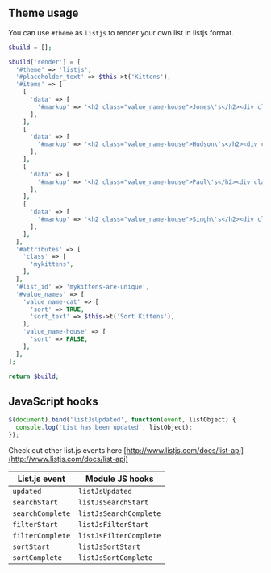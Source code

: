 Theme usage
-----------
You can use `#theme` as `listjs` to render your own list in listjs format.

```php
$build = [];

$build['render'] = [
  '#theme' => 'listjs',
  '#placeholder_text' => $this->t('Kittens'),
  '#items' => [
    [
      'data' => [
        '#markup' => '<h2 class="value_name-house">Jones\'s</h2><div class="value_name-cat">Kitty</div>',
      ],
    ],
    [
      'data' => [
        '#markup' => '<h2 class="value_name-house">Hudson\'s</h2><div class="value_name-cat">Binky</div>',
      ],
    ],
    [
      'data' => [
        '#markup' => '<h2 class="value_name-house">Paul\'s</h2><div class="value_name-cat">Chinky</div>',
      ],
    ],
    [
      'data' => [
        '#markup' => '<h2 class="value_name-house">Singh\'s</h2><div class="value_name-cat">Tabby</div>',
      ],
    ],
  ],
  '#attributes' => [
    'class' => [
      'mykittens',
    ],
  ],
  '#list_id' => 'mykittens-are-unique',
  '#value_names' => [
    'value_name-cat' => [
      'sort' => TRUE,
      'sort_text' => $this->t('Sort Kittens'),
    ],
    'value_name-house' => [
      'sort' => FALSE,
    ],
  ],
];

return $build;
```

JavaScript hooks
----------------

```js
$(document).bind('listJsUpdated', function(event, listObject) {
  console.log('List has been updated', listObject);
});
```

Check out other list.js events here
[http://www.listjs.com/docs/list-api](http://www.listjs.com/docs/list-api)

List.js event     | Module JS hooks
------------------|----------------
`updated`         | `listJsUpdated`
`searchStart`     | `listJsSearchStart`
`searchComplete`  | `listJsSearchComplete`
`filterStart`     | `listJsFilterStart`
`filterComplete`  | `listJsFilterComplete`
`sortStart`       | `listJsSortStart`
`sortComplete`    | `listJsSortComplete`
